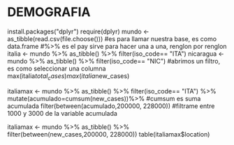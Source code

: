 # DEMOGRAFIA
install.packages("dplyr")
require(dplyr)
mundo <- as_tibble(read.csv(file.choose())) #es para llamar nuestra base, es como data.frame
#%>% es el pay sirve para hacer una a una, renglon por renglon
italia <- mundo %>%
  as_tibble() %>%
  filter(iso_code== "ITA")
nicaragua <- mundo %>%
  as_tibble() %>%
  filter(iso_code== "NIC") #abrimos un filtro, es como seleccionar una columna
max(italia$total_cases) 
max(italia$new_cases)

italiamax <- mundo %>%
  as_tibble() %>%
  filter(iso_code== "ITA") %>%
mutate(acumulado=cumsum(new_cases))%>% #cumsum es suma acumulada
filter(between(acumulado,200000, 228000)) #filtrame entre 1000 y 3000 de la variable acumulada


italiamax <- mundo %>%
  as_tibble() %>%
  filter(between(new_cases,200000, 228000)) 
  table(italiamax$location)
